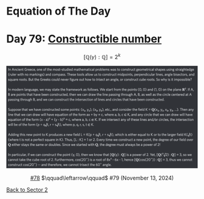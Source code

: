 # Equation of The Day

# Day 79: [Constructible number](https://en.wikipedia.org/wiki/Constructible_number)

$$[\mathbb Q(\gamma):\mathbb Q]=2^k$$

<picture><img alt="Day 79" src="0079.png"></picture>

<center><a href="0078.html">#78</a> $\qquad\leftarrow\qquad$ #79 (November 13, 2024)</center>

[Back to Sector 2](../64-127.md)

<script data-goatcounter="https://zswu.goatcounter.com/count" async src="//gc.zgo.at/count.js"></script>
<script src="https://utteranc.es/client.js" repo="12AbBa/eotd" issue-term="pathname" theme="github-light" crossorigin="anonymous" async> </script>